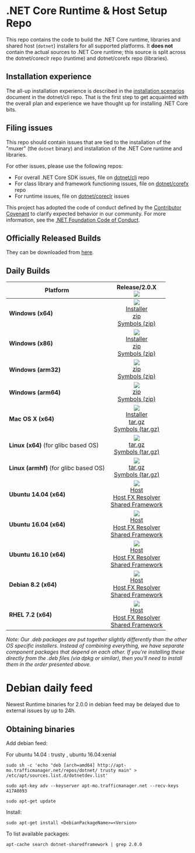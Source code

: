 .NET Core Runtime & Host Setup Repo
===================================

This repo contains the code to build the .NET Core runtime, libraries and shared host (`dotnet`) installers for
all supported platforms. It **does not** contain the actual sources to .NET Core runtime; this source is split across
the dotnet/coreclr repo (runtime) and dotnet/corefx repo (libraries).

## Installation experience
The all-up installation experience is described in the [installation scenarios](https://github.com/dotnet/cli/blob/rel/1.0.0/Documentation/cli-installation-scenarios.md)
document in the dotnet/cli repo. That is the first step to get acquainted with the overall plan and experience we have
thought up for installing .NET Core bits.

## Filing issues
This repo should contain issues that are tied to the installation of the "muxer" (the `dotnet` binary) and installation
of the .NET Core runtime and libraries.

For other issues, please use the following repos:

- For overall .NET Core SDK issues, file on [dotnet/cli](https://github.com/dotnet/cli) repo
- For class library and framework functioning issues, file on [dotnet/corefx](https://github.com/dotnet/corefx) repo
- For runtime issues, file on [dotnet/coreclr](https://github.com/dotnet/coreclr) issues

This project has adopted the code of conduct defined by the [Contributor Covenant](http://contributor-covenant.org/) to clarify expected behavior in our community. For more information, see the [.NET Foundation Code of Conduct](http://www.dotnetfoundation.org/code-of-conduct).

Officially Released Builds
--------------------------

They can be downloaded from [here](https://www.microsoft.com/net/download#core).

Daily Builds
------------

|   Platform   |   Release/2.0.X<br>[![][build-badge-2.0.x]][build-2.0.x] |
|---------|:----------:|
|   **Windows (x64)**    |   [![][win-x64-badge-2.0.X]][win-x64-version-2.0.X]<br>[Installer][win-x64-installer-2.0.X]<br>[zip][win-x64-zip-2.0.X]<br>[Symbols (zip)][win-x64-symbols-zip-2.0.X]   |
|   **Windows (x86)**    |   [![][win-x86-badge-2.0.X]][win-x86-version-2.0.X]<br>[Installer][win-x86-installer-2.0.X]<br>[zip][win-x86-zip-2.0.X]<br>[Symbols (zip)][win-x86-symbols-zip-2.0.X]   |
|   **Windows (arm32)**  |   [![][win-arm-badge-2.0.X]][win-arm-version-2.0.X]<br>[zip][win-arm-zip-2.0.X]<br>[Symbols (zip)][win-arm-symbols-zip-2.0.X]   |
|   **Windows (arm64)**  |   [![][win-arm64-badge-2.0.X]][win-arm64-version-2.0.X]<br>[zip][win-arm64-zip-2.0.X]<br>[Symbols (zip)][win-arm64-symbols-zip-2.0.X]   |
|   **Mac OS X (x64)**       |   [![][osx-badge-2.0.X]][osx-version-2.0.X]<br>[Installer][osx-installer-2.0.X]<br>[tar.gz][osx-targz-2.0.X]<br>[Symbols (tar.gz)][osx-symbols-targz-2.0.X]   |
|   **Linux (x64)** (for glibc based OS)  |   [![][linux-x64-badge-2.0.X]][linux-x64-version-2.0.X]<br>[tar.gz][linux-x64-targz-2.0.X]<br>[Symbols (tar.gz)][linux-x64-symbols-targz-2.0.X]   |
|   **Linux (armhf)** (for glibc based OS)  |   [![][linux-arm-badge-2.0.X]][linux-arm-version-2.0.X]<br>[tar.gz][linux-arm-targz-2.0.X]<br>[Symbols (tar.gz)][linux-arm-symbols-targz-2.0.X]   |
|   **Ubuntu 14.04 (x64)**   |   [![][ubuntu-14.04-badge-2.0.X]][ubuntu-14.04-version-2.0.X]<br>[Host][ubuntu-14.04-host-2.0.X]<br>[Host FX Resolver][ubuntu-14.04-hostfxr-2.0.X]<br>[Shared Framework][ubuntu-14.04-sharedfx-2.0.X]<br>  |
|   **Ubuntu 16.04 (x64)**   |   [![][ubuntu-16.04-badge-2.0.X]][ubuntu-16.04-version-2.0.X]<br>[Host][ubuntu-16.04-host-2.0.X]<br>[Host FX Resolver][ubuntu-16.04-hostfxr-2.0.X]<br>[Shared Framework][ubuntu-16.04-sharedfx-2.0.X]<br>  |
|   **Ubuntu 16.10 (x64)**   |   [![][ubuntu-16.10-badge-2.0.X]][ubuntu-16.10-version-2.0.X]<br>[Host][ubuntu-16.10-host-2.0.X]<br>[Host FX Resolver][ubuntu-16.10-hostfxr-2.0.X]<br>[Shared Framework][ubuntu-16.10-sharedfx-2.0.X]<br>  |
|   **Debian 8.2 (x64)**     |   [![][debian-8.2-badge-2.0.X]][debian-8.2-version-2.0.X]<br>[Host][debian-8.2-host-2.0.X]<br>[Host FX Resolver][debian-8.2-hostfxr-2.0.X]<br>[Shared Framework][debian-8.2-sharedfx-2.0.X]<br>  |
|   **RHEL 7.2 (x64)**       |   [![][rhel7-badge-2.0.X]][rhel7-version-2.0.X]<br>[Host][rhel7-host-2.0.X]<br>[Host FX Resolver][rhel7-hostfxr-2.0.X]<br>[Shared Framework][rhel7-sharedfx-2.0.X]<br>   |

*Note: Our .deb packages are put together slightly differently than the other OS specific installers. Instead of combining everything, we have separate component packages that depend on each other. If you're installing these directly from the .deb files (via dpkg or similar), then you'll need to install them in the order presented above.*

[build-badge-2.0.X]: https://devdiv.visualstudio.com/_apis/public/build/definitions/0bdbc590-a062-4c3f-b0f6-9383f67865ee/6161/badge
[build-2.0.X]: https://devdiv.visualstudio.com/DevDiv/_build/index?definitionId=6161&_a=completed

[win-x64-badge-2.0.X]: https://dotnetcli.blob.core.windows.net/dotnet/Runtime/2.0.0/sharedfx_win-x64_Release_version_badge.svg
[win-x64-version-2.0.X]: https://dotnetcli.blob.core.windows.net/dotnet/Runtime/2.0.0/latest.sharedfx.win.x64.version
[win-x64-installer-2.0.X]: https://dotnetcli.blob.core.windows.net/dotnet/Runtime/2.0.0/dotnet-win-x64.latest.exe
[win-x64-zip-2.0.X]: https://dotnetcli.blob.core.windows.net/dotnet/Runtime/2.0.0/dotnet-win-x64.latest.zip
[win-x64-symbols-zip-2.0.X]: https://dotnetcli.blob.core.windows.net/dotnet/Runtime/2.0.0/dotnet-sharedframework-symbols-win-x64.latest.zip

[win-x86-badge-2.0.X]: https://dotnetcli.blob.core.windows.net/dotnet/Runtime/2.0.0/sharedfx_win-x86_Release_version_badge.svg
[win-x86-version-2.0.X]: https://dotnetcli.blob.core.windows.net/dotnet/Runtime/2.0.0/latest.sharedfx.win.x86.version
[win-x86-installer-2.0.X]: https://dotnetcli.blob.core.windows.net/dotnet/Runtime/2.0.0/dotnet-win-x86.latest.exe
[win-x86-zip-2.0.X]: https://dotnetcli.blob.core.windows.net/dotnet/Runtime/2.0.0/dotnet-win-x86.latest.zip
[win-x86-symbols-zip-2.0.X]: https://dotnetcli.blob.core.windows.net/dotnet/Runtime/2.0.0/dotnet-sharedframework-symbols-win-x86.latest.zip

[win-arm-badge-2.0.X]: https://dotnetcli.blob.core.windows.net/dotnet/Runtime/2.0.0/sharedfx_win-arm_Release_version_badge.svg
[win-arm-version-2.0.X]: https://dotnetcli.blob.core.windows.net/dotnet/Runtime/2.0.0/latest.sharedfx.win.arm.version
[win-arm-zip-2.0.X]: https://dotnetcli.blob.core.windows.net/dotnet/Runtime/2.0.0/dotnet-win-arm.latest.zip
[win-arm-symbols-zip-2.0.X]: https://dotnetcli.blob.core.windows.net/dotnet/Runtime/2.0.0/dotnet-sharedframework-symbols-win-arm.latest.zip

[win-arm64-badge-2.0.X]: https://dotnetcli.blob.core.windows.net/dotnet/Runtime/2.0.0/sharedfx_win-arm64_Release_version_badge.svg
[win-arm64-version-2.0.X]: https://dotnetcli.blob.core.windows.net/dotnet/Runtime/2.0.0/latest.sharedfx.win.arm64.version
[win-arm64-zip-2.0.X]: https://dotnetcli.blob.core.windows.net/dotnet/Runtime/2.0.0/dotnet-win-arm64.latest.zip
[win-arm64-symbols-zip-2.0.X]: https://dotnetcli.blob.core.windows.net/dotnet/Runtime/2.0.0/dotnet-sharedframework-symbols-win-arm64.latest.zip

[osx-badge-2.0.X]: https://dotnetcli.blob.core.windows.net/dotnet/Runtime/2.0.0/sharedfx_osx-x64_Release_version_badge.svg
[osx-version-2.0.X]: https://dotnetcli.blob.core.windows.net/dotnet/Runtime/2.0.0/latest.sharedfx.osx.x64.version
[osx-installer-2.0.X]: https://dotnetcli.blob.core.windows.net/dotnet/Runtime/2.0.0/dotnet-osx-x64.latest.pkg
[osx-targz-2.0.X]: https://dotnetcli.blob.core.windows.net/dotnet/Runtime/2.0.0/dotnet-osx-x64.latest.tar.gz
[osx-symbols-targz-2.0.X]: https://dotnetcli.blob.core.windows.net/dotnet/Runtime/2.0.0/dotnet-sharedframework-symbols-osx-x64.latest.tar.gz

[linux-x64-badge-2.0.X]: https://dotnetcli.blob.core.windows.net/dotnet/Runtime/2.0.0/sharedfx_linux-x64_Release_version_badge.svg
[linux-x64-version-2.0.X]: https://dotnetcli.blob.core.windows.net/dotnet/Runtime/2.0.0/latest.sharedfx.linux.x64.version
[linux-x64-targz-2.0.X]: https://dotnetcli.blob.core.windows.net/dotnet/Runtime/2.0.0/dotnet-linux-x64.latest.tar.gz
[linux-x64-symbols-targz-2.0.X]: https://dotnetcli.blob.core.windows.net/dotnet/Runtime/2.0.0/dotnet-sharedframework-symbols-linux-x64.latest.tar.gz

[linux-arm-badge-2.0.X]: https://dotnetcli.blob.core.windows.net/dotnet/Runtime/2.0.0/sharedfx_linux-arm_Release_version_badge.svg
[linux-arm-version-2.0.X]: https://dotnetcli.blob.core.windows.net/dotnet/Runtime/2.0.0/latest.sharedfx.linux.arm.version
[linux-arm-targz-2.0.X]: https://dotnetcli.blob.core.windows.net/dotnet/Runtime/2.0.0/dotnet-linux-arm.latest.tar.gz
[linux-arm-symbols-targz-2.0.X]: https://dotnetcli.blob.core.windows.net/dotnet/Runtime/2.0.0/dotnet-sharedframework-symbols-linux-arm.latest.tar.gz

[ubuntu-14.04-badge-2.0.X]: https://dotnetcli.blob.core.windows.net/dotnet/Runtime/2.0.0/sharedfx_ubuntu.14.04-x64_Release_version_badge.svg
[ubuntu-14.04-version-2.0.X]: https://dotnetcli.blob.core.windows.net/dotnet/Runtime/2.0.0/latest.sharedfx.ubuntu.x64.version
[ubuntu-14.04-host-2.0.X]: https://dotnetcli.blob.core.windows.net/dotnet/Runtime/2.0.0/dotnet-host-ubuntu.14.04-x64.latest.deb
[ubuntu-14.04-hostfxr-2.0.X]: https://dotnetcli.blob.core.windows.net/dotnet/Runtime/2.0.0/dotnet-hostfxr-ubuntu.14.04-x64.latest.deb
[ubuntu-14.04-sharedfx-2.0.X]: https://dotnetcli.blob.core.windows.net/dotnet/Runtime/2.0.0/dotnet-sharedframework-ubuntu.14.04-x64.latest.deb

[ubuntu-16.04-badge-2.0.X]: https://dotnetcli.blob.core.windows.net/dotnet/Runtime/2.0.0/sharedfx_ubuntu.16.04-x64_Release_version_badge.svg
[ubuntu-16.04-version-2.0.X]: https://dotnetcli.blob.core.windows.net/dotnet/Runtime/2.0.0/latest.sharedfx.ubuntu.16.04.x64.version
[ubuntu-16.04-host-2.0.X]: https://dotnetcli.blob.core.windows.net/dotnet/Runtime/2.0.0/dotnet-host-ubuntu.16.04-x64.latest.deb
[ubuntu-16.04-hostfxr-2.0.X]: https://dotnetcli.blob.core.windows.net/dotnet/Runtime/2.0.0/dotnet-hostfxr-ubuntu.16.04-x64.latest.deb
[ubuntu-16.04-sharedfx-2.0.X]: https://dotnetcli.blob.core.windows.net/dotnet/Runtime/2.0.0/dotnet-sharedframework-ubuntu.16.04-x64.latest.deb

[ubuntu-16.10-badge-2.0.X]: https://dotnetcli.blob.core.windows.net/dotnet/Runtime/2.0.0/sharedfx_ubuntu.16.10-x64_Release_version_badge.svg
[ubuntu-16.10-version-2.0.X]: https://dotnetcli.blob.core.windows.net/dotnet/Runtime/2.0.0/latest.sharedfx.ubuntu.16.10.x64.version
[ubuntu-16.10-host-2.0.X]: https://dotnetcli.blob.core.windows.net/dotnet/Runtime/2.0.0/dotnet-host-ubuntu.16.10-x64.latest.deb
[ubuntu-16.10-hostfxr-2.0.X]: https://dotnetcli.blob.core.windows.net/dotnet/Runtime/2.0.0/dotnet-hostfxr-ubuntu.16.10-x64.latest.deb
[ubuntu-16.10-sharedfx-2.0.X]: https://dotnetcli.blob.core.windows.net/dotnet/Runtime/2.0.0/dotnet-sharedframework-ubuntu.16.10-x64.latest.deb

[debian-8.2-badge-2.0.X]: https://dotnetcli.blob.core.windows.net/dotnet/Runtime/2.0.0/sharedfx_debian.8-x64_Release_version_badge.svg
[debian-8.2-version-2.0.X]: https://dotnetcli.blob.core.windows.net/dotnet/Runtime/2.0.0/latest.sharedfx.debian.8.x64.version
[debian-8.2-host-2.0.X]: https://dotnetcli.blob.core.windows.net/dotnet/Runtime/2.0.0/dotnet-host-debian.8-x64.latest.deb
[debian-8.2-hostfxr-2.0.X]: https://dotnetcli.blob.core.windows.net/dotnet/Runtime/2.0.0/dotnet-hostfxr-debian.8-x64.latest.deb
[debian-8.2-sharedfx-2.0.X]: https://dotnetcli.blob.core.windows.net/dotnet/Runtime/2.0.0/dotnet-sharedframework-debian.8-x64.latest.deb

[rhel7-badge-2.0.X]: https://dotnetcli.blob.core.windows.net/dotnet/Runtime/2.0.0/sharedfx_rhel.7-x64_Release_version_badge.svg
[rhel7-version-2.0.X]: https://dotnetcli.blob.core.windows.net/dotnet/Runtime/2.0.0/latest.sharedfx.rhel.7.x64.version
[rhel7-host-2.0.X]: https://dotnetcli.blob.core.windows.net/dotnet/Runtime/2.0.0/dotnet-host-rhel.7-x64.latest.rpm
[rhel7-hostfxr-2.0.X]: https://dotnetcli.blob.core.windows.net/dotnet/Runtime/2.0.0/dotnet-hostfxr-rhel.7-x64.latest.rpm
[rhel7-sharedfx-2.0.X]: https://dotnetcli.blob.core.windows.net/dotnet/Runtime/2.0.0/dotnet-sharedframework-rhel.7-x64.latest.rpm

# Debian daily feed

Newest Runtime binaries for 2.0.0 in debian feed may be delayed due to external issues by up to 24h.

## Obtaining binaries

Add debian feed:

For ubuntu 14.04 : trusty , ubuntu 16.04:xenial
```
sudo sh -c 'echo "deb [arch=amd64] http://apt-mo.trafficmanager.net/repos/dotnet/ trusty main" > /etc/apt/sources.list.d/dotnetdev.list'

sudo apt-key adv --keyserver apt-mo.trafficmanager.net --recv-keys 417A0893

sudo apt-get update
```

Install:
```
sudo apt-get install <DebianPackageName>=<Version>
```

To list available packages:
```
apt-cache search dotnet-sharedframework | grep 2.0.0
```
